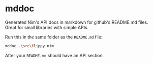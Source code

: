 # mddoc
Generated Nim's API docs in markdown for github's README.md files. Great for small libraries with simple APIs.

Run this in the same folder as the `README.md` file:
```sh
mddoc .\src\flippy.nim
```

After your `README.md` should have an API section.